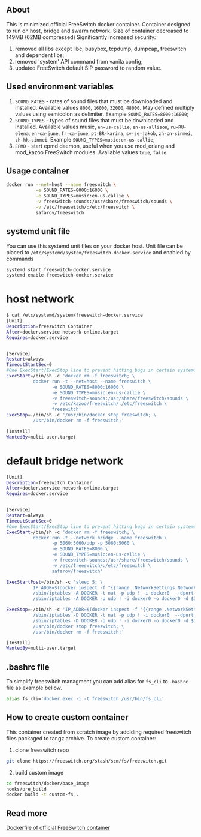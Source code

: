 About
-----

This is minimized official FreeSwitch docker container.
Container designed to run on host, bridge and swarm network.
Size of container decreased to 149MB (62MB compressed)
Significantly increased security:
1. removed all libs except libc, busybox, tcpdump, dumpcap, freeswitch and dependent libs;
2. removed 'system' API command from vanila config;
3. updated FreeSwitch default SIP password to random value.

Used environment variables
--------------------------

1. ```SOUND_RATES``` - rates of sound files that must be downloaded and installed. Available values ```8000```, ```16000```, ```32000```, ```48000```. May defined multiply values using semicolon as delimiter. Example ```SOUND_RATES=8000:16000```;
2. ```SOUND_TYPES``` - types of sound files that must be downloaded and installed. Available values music, ```en-us-callie```, ```en-us-allison```, ```ru-RU-elena```, ```en-ca-june```, ```fr-ca-june```, ```pt-BR-karina```, ```sv-se-jakob```, ```zh-cn-sinmei```, ```zh-hk-sinmei```. Example ```SOUND_TYPES=music:en-us-callie```;
3. ```EPMD``` - start epmd daemon, useful when you use mod_erlang and mod_kazoo FreeSwitch modules. Available values ```true```, ```false```.

Usage container
---------------

```sh
docker run --net=host --name freeswitch \
           -e SOUND_RATES=8000:16000 \
           -e SOUND_TYPES=music:en-us-callie \
           -v freeswitch-sounds:/usr/share/freeswitch/sounds \
           -v /etc/freeswitch/:/etc/freeswitch \
           safarov/freeswitch
```

systemd unit file
-----------------

You can use this systemd unit files on your docker host.
Unit file can be placed to ```/etc/systemd/system/freeswitch-docker.service``` and enabled by commands
```sh
systemd start freeswitch-docker.service
systemd enable freeswitch-docker.service
```

host network
============

```sh
$ cat /etc/systemd/system/freeswitch-docker.service
[Unit]
Description=freeswitch Container
After=docker.service network-online.target
Requires=docker.service


[Service]
Restart=always
TimeoutStartSec=0
#One ExecStart/ExecStop line to prevent hitting bugs in certain systemd versions
ExecStart=/bin/sh -c 'docker rm -f freeswitch; \
          docker run -t --net=host --name freeswitch \
                 -e SOUND_RATES=8000:16000 \
                 -e SOUND_TYPES=music:en-us-callie \
                 -v freeswitch-sounds:/usr/share/freeswitch/sounds \
                 -v /etc/kazoo/freeswitch/:/etc/freeswitch \
                 freeswitch'
ExecStop=-/bin/sh -c '/usr/bin/docker stop freeswitch; \
          /usr/bin/docker rm -f freeswitch;'

[Install]
WantedBy=multi-user.target
```

default bridge network
======================
```sh
[Unit]
Description=freeswitch Container
After=docker.service network-online.target
Requires=docker.service


[Service]
Restart=always
TimeoutStartSec=0
#One ExecStart/ExecStop line to prevent hitting bugs in certain systemd versions
ExecStart=/bin/sh -c 'docker rm -f freeswitch; \
          docker run -t --network bridge --name freeswitch \
                 -p 5060:5060/udp -p 5060:5060 \
                 -e SOUND_RATES=8000 \
                 -e SOUND_TYPES=music:en-us-callie \
                 -v freeswitch-sounds:/usr/share/freeswitch/sounds \
                 -v /etc/freeswitch/:/etc/freeswitch \
                 safarov/freeswitch'

ExecStartPost=/bin/sh -c 'sleep 5; \
          IP_ADDR=$(docker inspect -f "{{range .NetworkSettings.Networks}}{{.IPAddress}}{{end}}" freeswitch); \
          /sbin/iptables -A DOCKER -t nat -p udp ! -i docker0  --dport 17000:17999 -j DNAT --to $IP_ADDR:17000-17999; \
          /sbin/iptables -A DOCKER -p udp ! -i docker0 -o docker0 -d $IP_ADDR --dport 17000:17999 -j ACCEPT'

ExecStop=-/bin/sh -c 'IP_ADDR=$(docker inspect -f "{{range .NetworkSettings.Networks}}{{.IPAddress}}{{end}}" freeswitch); \
          /sbin/iptables -D DOCKER -t nat -p udp ! -i docker0  --dport 17000:17999 -j DNAT --to $IP_ADDR:17000-17999; \
          /sbin/iptables -D DOCKER -p udp ! -i docker0 -o docker0 -d $IP_ADDR --dport 17000:17999 -j ACCEPT; \
          /usr/bin/docker stop freeswitch; \
          /usr/bin/docker rm -f freeswitch;'

[Install]
WantedBy=multi-user.target
```

.bashrc file
------------
To simplify freeswitch managment you can add alias for ```fs_cli``` to ```.bashrc``` file as example bellow.
```sh
alias fs_cli='docker exec -i -t freeswitch /usr/bin/fs_cli'
```

How to create custom container
------------------------------
This container created from scratch image by addiding required freeswitch files packaged to tar.gz archive.
To create custom container:
1. clone freeswitch repo
```sh
git clone https://freeswitch.org/stash/scm/fs/freeswitch.git
```
2. build custom image
```sh
cd freeswitch/docker/base_image
hooks/pre_build
docker build -t custom-fs .
```

Read more
---------

[Dockerfile of official FreeSwitch container](https://freeswitch.org/stash/projects/FS/repos/freeswitch/browse/docker/release)
